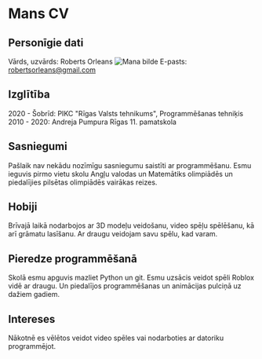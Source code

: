 # Mans CV
## Personīgie dati
Vārds, uzvārds: Roberts Orleans
![Mana bilde](https://user-images.githubusercontent.com/78017358/106465738-0c13c080-64a3-11eb-8039-93ab9fe0c4cf.jpg)
E-pasts: robertsorleans@gmail.com

## Izglītība
2020 - Šobrīd: PIKC "Rīgas Valsts tehnikums", Programmēšanas tehniķis
2010 - 2020: Andreja Pumpura Rīgas 11. pamatskola

## Sasniegumi
Pašlaik nav nekādu nozīmīgu sasniegumu saistīti ar programmēšanu.
Esmu ieguvis pirmo vietu skolu Angļu valodas un Matemātiks olimpiādēs un piedalījies pilsētas olimpiādēs vairākas reizes.

## Hobiji
Brīvajā laikā nodarbojos ar 3D modeļu veidošanu, video spēļu spēlēšanu, kā arī grāmatu lasīšanu.
Ar draugu veidojam savu spēlu, kad varam.

## Pieredze programmēšanā
Skolā esmu apguvis mazliet Python un git.
Esmu uzsācis veidot spēli Roblox vidē ar draugu.
Un piedalījos programmēšanas un animācijas pulciņā uz dažiem gadiem.

## Intereses
Nākotnē es vēlētos veidot video spēles vai nodarboties ar datoriku programmējot.